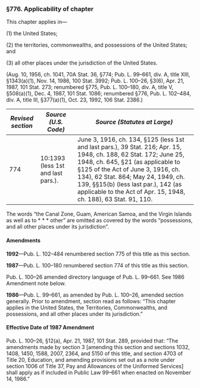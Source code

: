 ### §776. Applicability of chapter ###

This chapter applies in—

(1) the United States;

(2) the territories, commonwealths, and possessions of the United States; and

(3) all other places under the jurisdiction of the United States.

(Aug. 10, 1956, ch. 1041, 70A Stat. 36, §774; Pub. L. 99–661, div. A, title XIII, §1343(a)(1), Nov. 14, 1986, 100 Stat. 3992; Pub. L. 100–26, §3(6), Apr. 21, 1987, 101 Stat. 273; renumbered §775, Pub. L. 100–180, div. A, title V, §508(a)(1), Dec. 4, 1987, 101 Stat. 1086; renumbered §776, Pub. L. 102–484, div. A, title III, §377(a)(1), Oct. 23, 1992, 106 Stat. 2386.)

|*Revised section*|       *Source (U.S. Code)*       |                                                                                                                                                         *Source (Statutes at Large)*                                                                                                                                                         |
|-----------------|----------------------------------|----------------------------------------------------------------------------------------------------------------------------------------------------------------------------------------------------------------------------------------------------------------------------------------------------------------------------------------------|
|       774       |10:1393 (less 1st and last pars.).|June 3, 1916, ch. 134, §125 (less 1st and last pars.), 39 Stat. 216; Apr. 15, 1948, ch. 188, 62 Stat. 172; June 25, 1948, ch. 645, §21 (as applicable to §125 of the Act of June 3, 1916, ch. 134), 62 Stat. 864; May 24, 1949, ch. 139, §§15(b) (less last par.), 142 (as applicable to the Act of Apr. 15, 1948, ch. 188), 63 Stat. 91, 110.|

The words “the Canal Zone, Guam, American Samoa, and the Virgin Islands as well as to \* \* \* other” are omitted as covered by the words “possessions, and all other places under its jurisdiction”.

#### Amendments ####

**1992**—Pub. L. 102–484 renumbered section 775 of this title as this section.

**1987**—Pub. L. 100–180 renumbered section 774 of this title as this section.

Pub. L. 100–26 amended directory language of Pub. L. 99–661. See 1986 Amendment note below.

**1986**—Pub. L. 99–661, as amended by Pub. L. 100–26, amended section generally. Prior to amendment, section read as follows: “This chapter applies in the United States, the Territories, Commonwealths, and possessions, and all other places under its jurisdiction.”

#### Effective Date of 1987 Amendment ####

Pub. L. 100–26, §12(a), Apr. 21, 1987, 101 Stat. 289, provided that: “The amendments made by section 3 [amending this section and sections 1032, 1408, 1450, 1588, 2007, 2364, and 5150 of this title, and section 4703 of Title 20, Education, and amending provisions set out as a note under section 1006 of Title 37, Pay and Allowances of the Uniformed Services] shall apply as if included in Public Law 99–661 when enacted on November 14, 1986.”